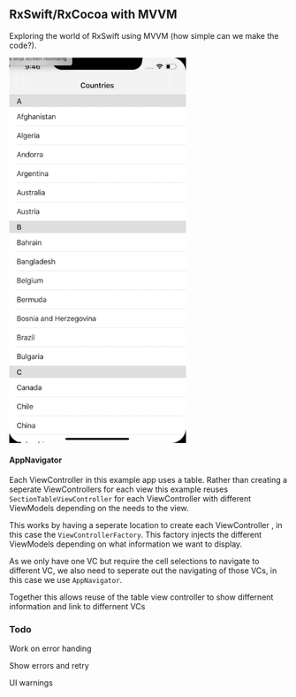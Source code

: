 ## RxSwift/RxCocoa with MVVM

Exploring the world of RxSwift using MVVM (how simple can we make the code?).

![Demo](https://github.com/trickysquirrel/RxExample/blob/master/rxexmple.2020-01-03%2021_47_48.gif)

#### AppNavigator

Each ViewController in this example app uses a table.  Rather than creating a seperate ViewControllers for each view this example reuses `SectionTableViewController` for each ViewController with different ViewModels depending on the needs to the view.

This works by having a seperate location to create each ViewController , in this case the `ViewControllerFactory`.  This factory injects the different ViewModels depending on what information we want to display.  

As we only have one VC but require the cell selections to navigate to different VC, we also need to seperate out the navigating of those VCs, in this case we use `AppNavigator`.

Together this allows reuse of the table view controller to show differnent information and link to differnent VCs


### Todo

Work on error handing

Show errors and retry

UI warnings 


